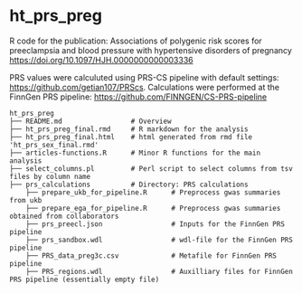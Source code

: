 # ht_prs_preg
R code for the publication: Associations of polygenic risk scores for preeclampsia and blood pressure
with hypertensive disorders of pregnancy
https://doi.org/10.1097/HJH.0000000000003336

PRS values were calculuted using PRS-CS pipeline with default settings: https://github.com/getian107/PRScs. Calculations were performed at the FinnGen PRS pipeline: https://github.com/FINNGEN/CS-PRS-pipeline

```
ht_prs_preg
├── README.md                 # Overview
├── ht_prs_preg_final.rmd     # R markdown for the analysis
├── ht_prs_preg_final.html    # html generated from rmd file 'ht_prs_sex_final.rmd'
├── articles-functions.R      # Minor R functions for the main analysis
├── select_columns.pl         # Perl script to select columns from tsv files by column name
├── prs_calculations		  # Directory: PRS calculations
	├── prepare_ukb_for_pipeline.R		# Preprocess gwas summaries from ukb
	├── prepare_ega_for_pipeline.R		# Preprocess gwas summaries obtained from collaborators
	├── prs_preecl.json					# Inputs for the FinnGen PRS pipeline
	├── prs_sandbox.wdl					# wdl-file for the FinnGen PRS pipeline
	├── PRS_data_preg3c.csv	  			# Metafile for FinnGen PRS pipeline  
	├── PRS_regions.wdl					# Auxilliary files for FinnGen PRS pipeline (essentially empty file)		

```
